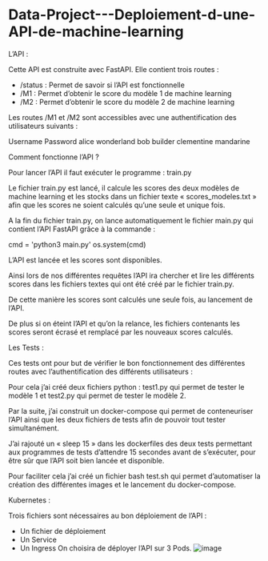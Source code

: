 # Data-Project---Deploiement-d-une-API-de-machine-learning

L’API :

Cette API est construite avec FastAPI.
Elle contient trois routes : 
-	/status : Permet de savoir si l’API est fonctionnelle 
-	/M1 : Permet d’obtenir le score du modèle 1 de machine learning
-	/M2 : Permet d’obtenir le score du modèle 2 de machine learning

Les routes /M1 et /M2 sont accessibles avec une authentification des utilisateurs suivants : 

Username	  Password
alice 	    wonderland
bob	        builder
clementine	mandarine



Comment fonctionne l’API ? 


Pour lancer l’API il faut exécuter le programme : train.py

Le fichier train.py est lancé, il calcule les scores des deux modèles de machine learning et les stocks dans un fichier texte « scores_modeles.txt » afin que les scores ne soient calculés qu’une seule et unique fois. 

A la fin du fichier train.py, on lance automatiquement le fichier main.py qui contient l’API FastAPI grâce à la commande :

cmd = 'python3 main.py'
os.system(cmd)

L’API est lancée et les scores sont disponibles.

Ainsi lors de nos différentes requêtes l’API ira chercher et lire les différents scores dans les fichiers textes qui ont été créé par le fichier train.py.

De cette manière les scores sont calculés une seule fois, au lancement de l’API.

De plus si on éteint l’API et qu’on la relance, les fichiers contenants les scores seront écrasé et remplacé par les nouveaux scores calculés.



Les Tests :

Ces tests ont pour but de vérifier le bon fonctionnement des différentes routes avec l’authentification des différents utilisateurs : 

Pour cela j’ai créé deux fichiers python : 
test1.py qui permet de tester le modèle 1 et test2.py qui permet de tester le modèle 2.

Par la suite, j’ai construit un docker-compose qui permet de conteneuriser l’API ainsi que les deux fichiers de tests afin de pouvoir tout tester simultanément.

J’ai rajouté un « sleep 15 » dans les dockerfiles des deux tests permettant aux programmes de tests d’attendre 15 secondes avant de s’exécuter, pour être sûr que l’API soit bien lancée et disponible.

Pour faciliter cela j’ai créé un fichier bash test.sh qui permet d’automatiser la création des différentes images et le lancement du docker-compose.


Kubernetes :

Trois fichiers sont nécessaires au bon déploiement de l’API : 
-	Un fichier de déploiement
-	Un Service
-	Un Ingress 
On choisira de déployer l’API sur 3 Pods.
![image](https://user-images.githubusercontent.com/95073322/154958341-74ddab0a-b66c-44d1-b203-805e63fa4395.png)



